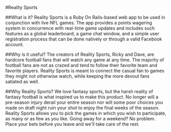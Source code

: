 
#Reality Sports

##What is it?
Reality Sports is a Ruby On Rails-based web app to be used in conjunction with live NFL games.  The app provides a points wagering system in concurrence with real-time game updates and includes such features as a global leaderboard, a game chat window, and a simple user registration process that can be done natively or through a valid Facebook account.

##Why is it useful?
The creators of Reality Sports, Ricky and Dave, are hardcore football fans that will watch any game at any time.  The majority of football fans are not as crazed and tend to follow their favorite team and favorite players.  Reality Sports is meant to connect the casual fan to games they might not otherwise watch, while keeping the more devout fans satiated as well.

##Why Reality Sports?
We love fantasy sports, but the harsh reality of fantasy football is what inspired us to make this product.  No longer will a pre-season injury derail your entire season nor will some poor choices you made on draft night ruin your shot to enjoy the final weeks of the season.  Reality Sports allows you to pick the games in which you wish to participate, as many or as few as you like.  Going away for a weekend?  No problem.  Place your bets before you leave and we'll take care of the rest.

